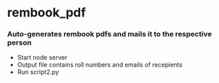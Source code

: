 # rembook_pdf

<h3> Auto-generates rembook pdfs and mails it to the respective person </h3>

<ul>
  <li> Start node server </li>
  <li> Output file contains roll numbers and emails of recepients </li>
  <li> Run script2.py </li>
<ul>

